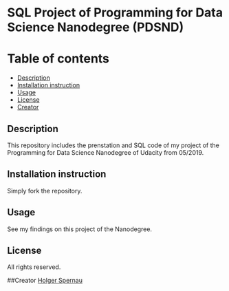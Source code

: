 # SQL Project of Programming for Data Science Nanodegree (PDSND)

# Table of contents

* [Description](#description)
* [Installation instruction](#installation-instruction)
* [Usage](#usage)
* [License](#license)
* [Creator](#creator)

## Description
This repository includes the prenstation and SQL code of my project of the Programming for Data Science Nanodegree of Udacity from 05/2019.

## Installation instruction
Simply fork the repository.

## Usage
See my findings on this project of the Nanodegree.

## License
All rights reserved.

##Creator
[Holger Spernau](https://github.com/holgerspernau)

